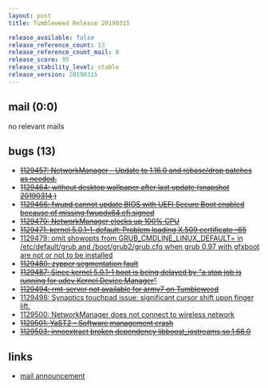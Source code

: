 ```yaml
---
layout: post
title: Tumbleweed Release 20190315

release_available: false
release_reference_count: 13
release_reference_count_mail: 0
release_score: 95
release_stability_level: stable
release_version: 20190315
---
```


## mail (0:0)

no relevant mails

## bugs (13)

<!--more-->

- ~~[1129457: NetworkManager - Update to 1.16.0 and rebase/drop patches as needed.](https://bugzilla.opensuse.org/show_bug.cgi?id=1129457)~~
- ~~[1129464: without desktop wallpaper after last update (snapshot 20190314 )](https://bugzilla.opensuse.org/show_bug.cgi?id=1129464)~~
- ~~[1129466: fwupd cannot update BIOS with UEFI Secure Boot enabled because of missing fwupdx64.efi.signed](https://bugzilla.opensuse.org/show_bug.cgi?id=1129466)~~
- ~~[1129470: NetworkManager clocks up 100% CPU](https://bugzilla.opensuse.org/show_bug.cgi?id=1129470)~~
- ~~[1129471: kernel 5.0.1-1-default: Problem loading X.509 certificate -65](https://bugzilla.opensuse.org/show_bug.cgi?id=1129471)~~
- [1129479: omit showopts from GRUB_CMDLINE_LINUX_DEFAULT= in /etc/default/grub and /boot/grub2/grub.cfg when grub 0.97 with gfxboot are not or not to be installed](https://bugzilla.opensuse.org/show_bug.cgi?id=1129479)
- ~~[1129480: zypper segmentation fault](https://bugzilla.opensuse.org/show_bug.cgi?id=1129480)~~
- ~~[1129487: Since kernel 5.0.1-1 boot is being delayed by "a stop job is running for udev Kernel Device Manager"](https://bugzilla.opensuse.org/show_bug.cgi?id=1129487)~~
- ~~[1129494: rmt-server not available for armv7 on Tumbleweed](https://bugzilla.opensuse.org/show_bug.cgi?id=1129494)~~
- [1129498: Synaptics touchpad issue: significant cursor shift upon finger lift.](https://bugzilla.opensuse.org/show_bug.cgi?id=1129498)
- [1129500: NetworkManager does not connect to wireless network](https://bugzilla.opensuse.org/show_bug.cgi?id=1129500)
- ~~[1129501: YaST2 - Software management crash](https://bugzilla.opensuse.org/show_bug.cgi?id=1129501)~~
- ~~[1129503: innoextract broken dependency libboost_iostreams.so.1.68.0](https://bugzilla.opensuse.org/show_bug.cgi?id=1129503)~~



## links

- [mail announcement](https://lists.opensuse.org/opensuse-factory/2019-03/msg00223.html)

